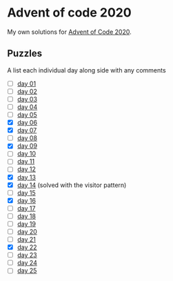 # Advent of code 2020
My own solutions for [Advent of Code 2020](https://adventofcode.com/2020).

## Puzzles
A list each individual day along side with any comments

- [ ] [day 01](https://adventofcode.com/2020/day/1)
- [ ] [day 02](https://adventofcode.com/2020/day/2)
- [ ] [day 03](https://adventofcode.com/2020/day/3)
- [ ] [day 04](https://adventofcode.com/2020/day/4)
- [ ] [day 05](https://adventofcode.com/2020/day/5)
- [x] [day 06](https://adventofcode.com/2020/day/6)
- [x] [day 07](https://adventofcode.com/2020/day/7)
- [ ] [day 08](https://adventofcode.com/2020/day/8)
- [x] [day 09](https://adventofcode.com/2020/day/9)
- [ ] [day 10](https://adventofcode.com/2020/day/10)
- [ ] [day 11](https://adventofcode.com/2020/day/11)
- [ ] [day 12](https://adventofcode.com/2020/day/12)
- [x] [day 13](https://adventofcode.com/2020/day/13)
- [x] [day 14](https://adventofcode.com/2020/day/14) (solved with the visitor pattern)
- [ ] [day 15](https://adventofcode.com/2020/day/15)
- [x] [day 16](https://adventofcode.com/2020/day/16)
- [ ] [day 17](https://adventofcode.com/2020/day/17)
- [ ] [day 18](https://adventofcode.com/2020/day/18)
- [ ] [day 19](https://adventofcode.com/2020/day/19)
- [ ] [day 20](https://adventofcode.com/2020/day/20)
- [ ] [day 21](https://adventofcode.com/2020/day/21)
- [x] [day 22](https://adventofcode.com/2020/day/22)
- [ ] [day 23](https://adventofcode.com/2020/day/23)
- [ ] [day 24](https://adventofcode.com/2020/day/24)
- [ ] [day 25](https://adventofcode.com/2020/day/25)
